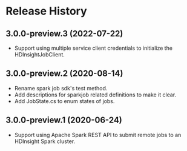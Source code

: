 # Release History

## 3.0.0-preview.3 (2022-07-22)
- Support using multiple service client credentials to initialize the HDInsightJobClient.

## 3.0.0-preview.2 (2020-08-14)
- Rename spark job sdk's test method.
- Add descriptions for sparkjob related definitions to make it clear.
- Add JobState.cs to enum states of jobs.

## 3.0.0-preview.1 (2020-06-24)
- Support using Apache Spark REST API to submit remote jobs to an HDInsight Spark cluster.